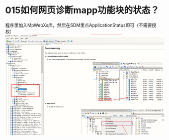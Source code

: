 # 015如何网页诊断mapp功能块的状态？
程序里加入MpWebXs库，然后在SDM里点ApplicationStatus即可（不需要授权）
![Img](./FILES/015如何网页诊断mapp功能块的状态？.md/img-20220530160708.png)
